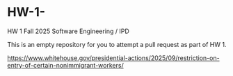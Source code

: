 # HW-1-

HW 1 Fall 2025 Software Engineering / IPD 

This is an empty repository for you to attempt a pull request as part of HW 1.


https://www.whitehouse.gov/presidential-actions/2025/09/restriction-on-entry-of-certain-nonimmigrant-workers/
